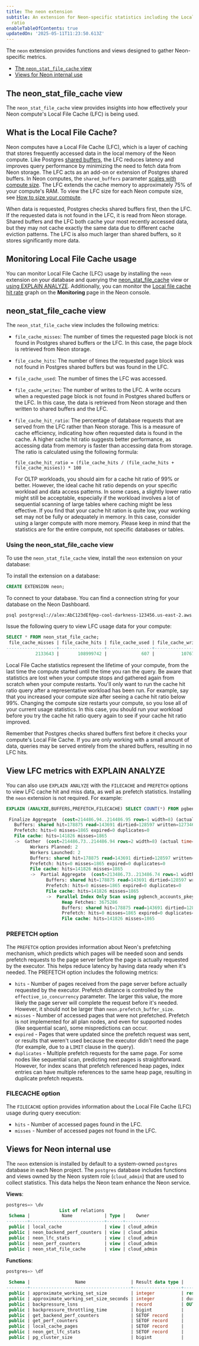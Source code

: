 ```yaml
---
title: The neon extension
subtitle: An extension for Neon-specific statistics including the Local File Cache hit
  ratio
enableTableOfContents: true
updatedOn: '2025-05-11T11:23:50.613Z'
---
```


The `neon` extension provides functions and views designed to gather Neon-specific metrics.

- [The `neon_stat_file_cache` view](#the-neon_stat_file_cache-view)
- [Views for Neon internal use](#views-for-neon-internal-use)

## The neon_stat_file_cache view

The `neon_stat_file_cache` view provides insights into how effectively your Neon compute's Local File Cache (LFC) is being used.

## What is the Local File Cache?

Neon computes have a Local File Cache (LFC), which is a layer of caching that stores frequently accessed data in the local memory of the Neon compute. Like Postgres [shared buffers](/docs/reference/glossary#shared-buffers), the LFC reduces latency and improves query performance by minimizing the need to fetch data from Neon storage. The LFC acts as an add-on or extension of Postgres shared buffers. In Neon computes, the `shared_buffers` parameter [scales with compute size](/docs/reference/compatibility#parameter-settings-that-differ-by-compute-size). The LFC extends the cache memory to approximately 75% of your compute's RAM. To view the LFC size for each Neon compute size, see [How to size your compute](/docs/manage/computes#how-to-size-your-compute).

When data is requested, Postgres checks shared buffers first, then the LFC. If the requested data is not found in the LFC, it is read from Neon storage. Shared buffers and the LFC both cache your most recently accessed data, but they may not cache exactly the same data due to different cache eviction patterns. The LFC is also much larger than shared buffers, so it stores significantly more data.

## Monitoring Local File Cache usage

You can monitor Local File Cache (LFC) usage by installing the `neon` extension on your database and querying the [neon_stat_file_cache](/docs/) view or [using EXPLAIN ANALYZE](#view-lfc-metrics-with-explain-analyze). Additionally, you can monitor the [Local file cache hit rate](/docs/introduction/monitoring-page#local-file-cache-hit-rate) graph on the **Monitoring** page in the Neon console.

## neon_stat_file_cache view

The `neon_stat_file_cache` view includes the following metrics:

- `file_cache_misses`: The number of times the requested page block is not found in Postgres shared buffers or the LFC. In this case, the page block is retrieved from Neon storage.
- `file_cache_hits`: The number of times the requested page block was not found in Postgres shared buffers but was found in the LFC.
- `file_cache_used`: The number of times the LFC was accessed.
- `file_cache_writes`: The number of writes to the LFC. A write occurs when a requested page block is not found in Postgres shared buffers or the LFC. In this case, the data is retrieved from Neon storage and then written to shared buffers and the LFC.
- `file_cache_hit_ratio`: The percentage of database requests that are served from the LFC rather than Neon storage. This is a measure of cache efficiency, indicating how often requested data is found in the cache. A higher cache hit ratio suggests better performance, as accessing data from memory is faster than accessing data from storage. The ratio is calculated using the following formula:

  ```
  file_cache_hit_ratio = (file_cache_hits / (file_cache_hits + file_cache_misses)) * 100
  ```

  For OLTP workloads, you should aim for a cache hit ratio of 99% or better. However, the ideal cache hit ratio depends on your specific workload and data access patterns. In some cases, a slightly lower ratio might still be acceptable, especially if the workload involves a lot of sequential scanning of large tables where caching might be less effective. If you find that your cache hit ration is quite low, your working set may not be fully or adequately in memory. In this case, consider using a larger compute with more memory. Please keep in mind that the statistics are for the entire compute, not specific databases or tables.

### Using the neon_stat_file_cache view

To use the `neon_stat_file_cache` view, install the `neon` extension on your database:

To install the extension on a database:

```sql
CREATE EXTENSION neon;
```

To connect to your database. You can find a connection string for your database on the Neon Dashboard.

```bash shouldWrap
psql postgresql://alex:AbC123dEf@ep-cool-darkness-123456.us-east-2.aws.neon.tech/dbname?sslmode=require&channel_binding=require
```

Issue the following query to view LFC usage data for your compute:

```sql
SELECT * FROM neon_stat_file_cache;
 file_cache_misses | file_cache_hits | file_cache_used | file_cache_writes | file_cache_hit_ratio
-------------------+-----------------+-----------------+-------------------+----------------------
           2133643 |       108999742 |             607 |          10767410 |                98.08
```

<Admonition type="note">
Local File Cache statistics represent the lifetime of your compute, from the last time the compute started until the time you ran the query. Be aware that statistics are lost when your compute stops and gathered again from scratch when your compute restarts. You'll only want to run the cache hit ratio query after a representative workload has been run. For example, say that you increased your compute size after seeing a cache hit ratio below 99%. Changing the compute size restarts your compute, so you lose all of your current usage statistics. In this case, you should run your workload before you try the cache hit ratio query again to see if your cache hit ratio improved.

Remember that Postgres checks shared buffers first before it checks your compute's Local File Cache. If you are only working with a small amount of data, queries may be served entirely from the shared buffers, resulting in no LFC hits.
</Admonition>

## View LFC metrics with EXPLAIN ANALYZE

You can also use `EXPLAIN ANALYZE` with the `FILECACHE` and `PREFETCH` options to view LFC cache hit and miss data, as well as prefetch statistics. Installing the `neon` extension is not required. For example:

```sql {5,6,11,12,15,16,20,21}
EXPLAIN (ANALYZE,BUFFERS,PREFETCH,FILECACHE) SELECT COUNT(*) FROM pgbench_accounts;

 Finalize Aggregate  (cost=214486.94..214486.95 rows=1 width=8) (actual time=5195.378..5196.034 rows=1 loops=1)
   Buffers: shared hit=178875 read=143691 dirtied=128597 written=127346
   Prefetch: hits=0 misses=1865 expired=0 duplicates=0
   File cache: hits=141826 misses=1865
   ->  Gather  (cost=214486.73..214486.94 rows=2 width=8) (actual time=5195.366..5196.025 rows=3 loops=1)
         Workers Planned: 2
         Workers Launched: 2
         Buffers: shared hit=178875 read=143691 dirtied=128597 written=127346
         Prefetch: hits=0 misses=1865 expired=0 duplicates=0
         File cache: hits=141826 misses=1865
         ->  Partial Aggregate  (cost=213486.73..213486.74 rows=1 width=8) (actual time=5187.670..5187.670 rows=1 loops=3)
               Buffers: shared hit=178875 read=143691 dirtied=128597 written=127346
               Prefetch: hits=0 misses=1865 expired=0 duplicates=0
               File cache: hits=141826 misses=1865
               ->  Parallel Index Only Scan using pgbench_accounts_pkey on pgbench_accounts  (cost=0.43..203003.02 rows=4193481 width=0) (actual time=0.574..4928.995 rows=3333333 loops=3)
                     Heap Fetches: 3675286
                     Buffers: shared hit=178875 read=143691 dirtied=128597 written=127346
                     Prefetch: hits=0 misses=1865 expired=0 duplicates=0
                     File cache: hits=141826 misses=1865
```

### PREFETCH option

The `PREFETCH` option provides information about Neon's prefetching mechanism, which predicts which pages will be needed soon and sends prefetch requests to the page server before the page is actually requested by the executor. This helps reduce latency by having data ready when it's needed. The PREFETCH option includes the following metrics:

- `hits` - Number of pages received from the page server before actually requested by the executor. Prefetch distance is controlled by the `effective_io_concurrency` parameter. The larger this value, the more likely the page server will complete the request before it's needed. However, it should not be larger than `neon.prefetch_buffer_size`.
- `misses` - Number of accessed pages that were not prefetched. Prefetch is not implemented for all plan nodes, and even for supported nodes (like sequential scan), some mispredictions can occur.
- `expired` - Pages that were updated since the prefetch request was sent, or results that weren't used because the executor didn't need the page (for example, due to a `LIMIT` clause in the query).
- `duplicates` - Multiple prefetch requests for the same page. For some nodes like sequential scan, predicting next pages is straightforward. However, for index scans that prefetch referenced heap pages, index entries can have multiple references to the same heap page, resulting in duplicate prefetch requests.

### FILECACHE option

The `FILECACHE` option provides information about the Local File Cache (LFC) usage during query execution:

- `hits` - Number of accessed pages found in the LFC.
- `misses` - Number of accessed pages not found in the LFC.

## Views for Neon internal use

The `neon` extension is installed by default to a system-owned `postgres` database in each Neon project. The `postgres` database includes functions and views owned by the Neon system role (`cloud_admin`) that are used to collect statistics. This data helps the Neon team enhance the Neon service.

**Views**:

```sql
postgres=> \dv
                    List of relations
 Schema |            Name            | Type |    Owner
--------+----------------------------+------+-------------
 public | local_cache                | view | cloud_admin
 public | neon_backend_perf_counters | view | cloud_admin
 public | neon_lfc_stats             | view | cloud_admin
 public | neon_perf_counters         | view | cloud_admin
 public | neon_stat_file_cache       | view | cloud_admin
```

**Functions**:

```sql
postgres=> \df
                                                                          List of functions
 Schema |                 Name                 | Result data type |                                    Argument data types                                    | Type
--------+--------------------------------------+------------------+-------------------------------------------------------------------------------------------+------
 public | approximate_working_set_size         | integer          | reset boolean                                                                             | func
 public | approximate_working_set_size_seconds | integer          | duration integer DEFAULT NULL::integer                                                    | func
 public | backpressure_lsns                    | record           | OUT received_lsn pg_lsn, OUT disk_consistent_lsn pg_lsn, OUT remote_consistent_lsn pg_lsn | func
 public | backpressure_throttling_time         | bigint           |                                                                                           | func
 public | get_backend_perf_counters            | SETOF record     |                                                                                           | func
 public | get_perf_counters                    | SETOF record     |                                                                                           | func
 public | local_cache_pages                    | SETOF record     |                                                                                           | func
 public | neon_get_lfc_stats                   | SETOF record     |                                                                                           | func
 public | pg_cluster_size                      | bigint           |                                                                                           | func
```

<NeedHelp/>
